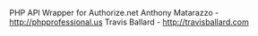 PHP API Wrapper for Authorize.net
Anthony Matarazzo - http://phpprofessional.us
Travis Ballard - http://travisballard.com
